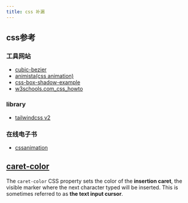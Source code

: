 ```yaml
---
title: css 补漏
---
```


## css参考
### 工具网站
- [cubic-bezier](https://cubic-bezier.com/)
- [animista(css animation)](https://animista.net/)
- [css-box-shadow-example](https://getcssscan.com/css-box-shadow-examples)
- [w3schools.com_css_howto](https://www.w3schools.com/howto/default.asp)
### library
- [tailwindcss v2](https://v2.tailwindcss.com/)
### 在线电子书
- [cssanimation](https://cssanimation.rocks/css-animation-101)

## [caret-color](https://developer.mozilla.org/zh-CN/docs/Web/CSS/caret-color)

The `caret-color` CSS property sets the color of the **insertion caret**, the visible marker where the next character
typed will be inserted. This is sometimes referred to as **the text input cursor**.
